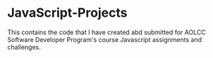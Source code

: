 # JavaScript-Projects
This contains the code that I have created abd submitted for AOLCC Software Developer Program's course Javascript assignments and challenges.
